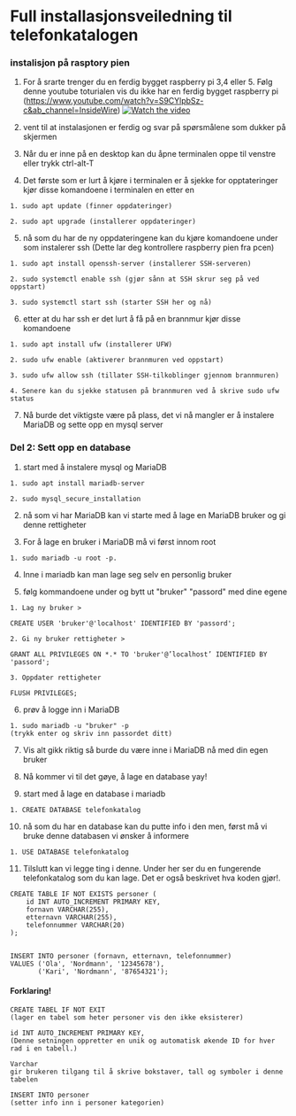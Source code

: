 # Full installasjonsveiledning til telefonkatalogen
### instalisjon på rasptory pien
1. For å srarte trenger du en ferdig bygget raspberry pi 3,4 eller 5. Følg denne youtube toturialen vis du ikke har en ferdig bygget raspberry pi (https://www.youtube.com/watch?v=S9CYlpbSz-c&ab_channel=InsideWire)
[![Watch the video](https://i.imgur.com/UpW8HHZ.png)](https://www.youtube.com/watch?v=S9CYlpbSz-c&ab_channel=InsideWire)

2. vent til at instalasjonen er ferdig og svar på spørsmålene som dukker på skjermen

3. Når du er inne på en desktop kan du åpne terminalen oppe til venstre eller trykk ctrl-alt-T

4. Det første som er lurt å kjøre i terminalen er å sjekke for opptateringer kjør disse komandoene i terminalen en etter en

```
1. sudo apt update (finner oppdateringer)

2. sudo apt upgrade (installerer oppdateringer)
```

5. nå som du har de ny oppdateringene kan du kjøre komandoene under som instalerer ssh (Dette lar deg kontrollere raspberry pien fra pcen)
```
1. sudo apt install openssh-server (installerer SSH-serveren)

2. sudo systemctl enable ssh (gjør sånn at SSH skrur seg på ved oppstart)

3. sudo systemctl start ssh (starter SSH her og nå)
```
6. etter at du har ssh er det lurt å få på en brannmur kjør disse komandoene
```
1. sudo apt install ufw (installerer UFW)

2. sudo ufw enable (aktiverer brannmuren ved oppstart)

3. sudo ufw allow ssh (tillater SSH-tilkoblinger gjennom brannmuren)

4. Senere kan du sjekke statusen på brannmuren ved å skrive sudo ufw status
```
7. Nå burde det viktigste være på plass, det vi nå mangler er å instalere MariaDB og sette opp en mysql server

### Del 2: Sett opp en database

1. start med å instalere mysql og MariaDB

```
1. sudo apt install mariadb-server

2. sudo mysql_secure_installation
```

2. nå som vi har MariaDB kan vi starte med å lage en MariaDB bruker og gi denne rettigheter

3. For å lage en bruker i MariaDB må vi først innom root

```
1. sudo mariadb -u root -p.
```

4. Inne i mariadb kan man lage seg selv en personlig bruker

5. følg kommandoene under og bytt ut "bruker" "passord" med dine egene

```
1. Lag ny bruker >

CREATE USER 'bruker'@'localhost' IDENTIFIED BY 'passord';

2. Gi ny bruker rettigheter >

GRANT ALL PRIVILEGES ON *.* TO 'bruker'@’localhost’ IDENTIFIED BY 'passord';

3. Oppdater rettigheter

FLUSH PRIVILEGES;
```
6. prøv å logge inn i MariaDB 

```
1. sudo mariadb -u "bruker" -p
(trykk enter og skriv inn passordet ditt)
```

7. Vis alt gikk riktig så burde du være inne i MariaDB nå med din egen bruker

8. Nå kommer vi til det gøye, å lage en database yay!

9. start med å lage en database i mariadb

```
1. CREATE DATABASE telefonkatalog
```

10. nå som du har en database kan du putte info i den men, først må vi bruke denne databasen vi ønsker å informere
```
1. USE DATABASE telefonkatalog
```
11. Tilslutt kan vi legge ting i denne. Under her ser du en fungerende telefonkatalog som du kan lage. Det er også beskrivet hva koden gjør!.
```
CREATE TABLE IF NOT EXISTS personer (
    id INT AUTO_INCREMENT PRIMARY KEY,
    fornavn VARCHAR(255),
    etternavn VARCHAR(255),
    telefonnummer VARCHAR(20)
);


INSERT INTO personer (fornavn, etternavn, telefonnummer) 
VALUES ('Ola', 'Nordmann', '12345678'),
       ('Kari', 'Nordmann', '87654321');
```
#### Forklaring! 
```
CREATE TABEL IF NOT EXIT 
(lager en tabel som heter personer vis den ikke eksisterer)

id INT AUTO_INCREMENT PRIMARY KEY,
(Denne setningen oppretter en unik og automatisk økende ID for hver rad i en tabell.)

Varchar
gir brukeren tilgang til å skrive bokstaver, tall og symboler i denne tabelen

INSERT INTO personer
(setter info inn i personer kategorien)
```
